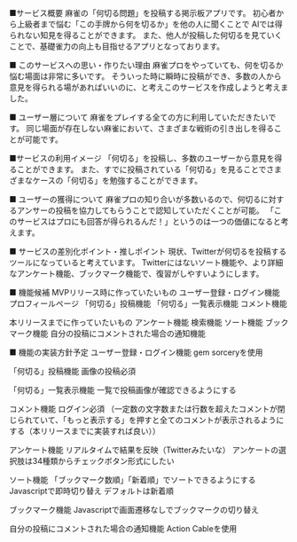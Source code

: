 ■サービス概要
麻雀の「何切る問題」を投稿する掲示板アプリです。
初心者から上級者まで悩む「この手牌から何を切るか」を他の人に聞くことで
AIでは得られない知見を得ることができます。
また、他人が投稿した何切るを見ていくことで、基礎雀力の向上も目指せるアプリとなっております。

■ このサービスへの思い・作りたい理由
麻雀プロをやっていても、何を切るか悩む場面は非常に多いです。
そういった時に瞬時に投稿ができ、多数の人から意見を得られる場があればいいのに、と考えこのサービスを作成しようと考えました。

■ ユーザー層について
麻雀をプレイする全ての方に利用していただきたいです。
同じ場面が存在しない麻雀において、さまざまな戦術の引き出しを得ることが可能です。

■サービスの利用イメージ
「何切る」を投稿し、多数のユーザーから意見を得ることができます。
また、すでに投稿されている「何切る」を見ることでさまざまなケースの「何切る」を勉強することができます。

■ ユーザーの獲得について
麻雀プロの知り合いが多数いるので、何切るに対するアンサーの投稿を協力してもらうことで認知していただくことが可能。
「このサービスはプロにも回答が得られるんだ！」というのは一つの価値になると考えます。

■ サービスの差別化ポイント・推しポイント
現状、Twitterが何切るを投稿するツールになっていると考えています。
Twitterにはないソート機能や、より詳細なアンケート機能、ブックマーク機能で、復習がしやすいようにします。

■ 機能候補
MVPリリース時に作っていたいもの
ユーザー登録・ログイン機能
プロフィールページ
「何切る」投稿機能
「何切る」一覧表示機能
コメント機能

本リリースまでに作っていたいもの
アンケート機能
検索機能
ソート機能
ブックマーク機能
自分の投稿にコメントされた場合の通知機能


■ 機能の実装方針予定
ユーザー登録・ログイン機能
gem sorceryを使用

「何切る」投稿機能
画像の投稿必須

「何切る」一覧表示機能
一覧で投稿画像が確認できるようにする

コメント機能
ログイン必須
（一定数の文字数または行数を超えたコメントが閉じられていて、「もっと表示する」を押すと全てのコメントが表示されるようにする（本リリースまでに実装すれば良い））

アンケート機能
リアルタイムで結果を反映（Twitterみたいな）
アンケートの選択肢は34種類からチェックボタン形式にしたい

ソート機能
「ブックマーク数順」「新着順」でソートできるようにする
Javascriptで即時切り替え
デフォルトは新着順

ブックマーク機能
Javascriptで画面遷移なしでブックマークの切り替え


自分の投稿にコメントされた場合の通知機能
Action Cableを使用